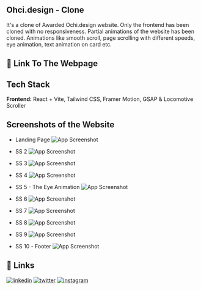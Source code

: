 ## Ohci.design - Clone

It's a clone of Awarded Ochi.design website. Only the frontend has been cloned with no responsiveness. Partial animations of the website has been cloned. Animations like smooth scroll, page scrolling with different speeds, eye animation, text animation on card etc.

## 🔗 Link To The Webpage



## Tech Stack

**Frontend:** React + Vite, Tailwind CSS, Framer Motion, GSAP & Locomotive Scroller

## Screenshots of the Website

- Landing Page
  ![App Screenshot](https://github.com/AmanMandal7/Ochi.design-Clone/blob/master/Screenshots/1.png)

- SS 2
  ![App Screenshot](https://github.com/AmanMandal7/Ochi.design-Clone/blob/master/Screenshots/2.png)

- SS 3
  ![App Screenshot](https://github.com/AmanMandal7/Ochi.design-Clone/blob/master/Screenshots/3.png)

- SS 4
  ![App Screenshot](https://github.com/AmanMandal7/Ochi.design-Clone/blob/master/Screenshots/4.png)

- SS 5 - The Eye Animation
  ![App Screenshot](https://github.com/AmanMandal7/Ochi.design-Clone/blob/master/Screenshots/5.png)

- SS 6 
  ![App Screenshot](https://github.com/AmanMandal7/Ochi.design-Clone/blob/master/Screenshots/6.png)

- SS 7
  ![App Screenshot](https://github.com/AmanMandal7/Ochi.design-Clone/blob/master/Screenshots/7.png)

- SS 8
  ![App Screenshot](https://github.com/AmanMandal7/Ochi.design-Clone/blob/master/Screenshots/8.png)

- SS 9
  ![App Screenshot](https://github.com/AmanMandal7/Ochi.design-Clone/blob/master/Screenshots/9.png)

- SS 10 - Footer
  ![App Screenshot](https://github.com/AmanMandal7/Ochi.design-Clone/blob/master/Screenshots/10.png)



## 🔗 Links

[![linkedin](https://img.shields.io/badge/linkedin-0A66C2?style=for-the-badge&logo=linkedin&logoColor=white)](https://www.linkedin.com/in/aman-kumar-mandal-236bb7246/)
[![twitter](https://img.shields.io/badge/twitter-1DA1F2?style=for-the-badge&logo=twitter&logoColor=white)](https://twitter.com/AmaMandal7)
[![instagram](https://img.shields.io/badge/instagram-1DA1F2?style=for-the-badge&logo=instagram&logoColor=white)](https://instagram.com/AmanMandal_7)
